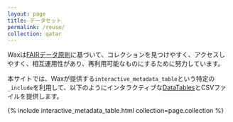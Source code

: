 ```yaml
---
layout: page
title: データセット
permalink: /reuse/
collection: qatar
---
```


Waxは[FAIRデータ原則](https://journal.code4lib.org/articles/13427)に基づいて、コレクションを見つけやすく、アクセスしやすく、相互運用性があり、再利用可能なものにするために努力しています。

本サイトでは、Waxが提供する`interactive_metadata_table`という特定の`_include`を利用して、以下のようにインタラクティブな[DataTables](https://datatables.net/)とCSVファイルを提供します。

{% include interactive_metadata_table.html collection=page.collection %}
